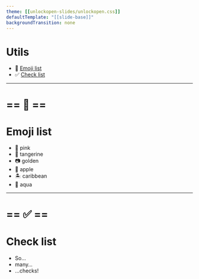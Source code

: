 ```yaml
---
theme: [[unlockopen-slides/unlockopen.css]]
defaultTemplate: "[[slide-base]]"
backgroundTransition: none
---
```


<!-- slide id="utils-index" class="theme-lavender" -->

#  Utils

- 🤗 [Emoji list](#emoji-list)
- ✅ [Check list](#check-list)

---

<!-- slide id="emoji-list"class="theme-lavender emoji-list" -->

# == 🤗 ==
#  Emoji list

- 🐷 pink
- 🍊 tangerine
- 📷 golden
- 🍏 apple
- 🏝 caribbean
- 🤿 aqua


---

<!-- slide id="check-list" class="theme-apple check-list" -->

# == ✅ ==
#  Check list
- So…
- many… 
- …checks!
